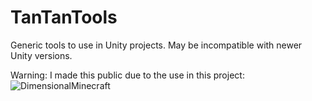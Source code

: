 # TanTanTools
Generic tools to use in Unity projects.
May be incompatible with newer Unity versions.

Warning: I made this public due to the use in this project: ![DimensionalMinecraft](https://github.com/TanTanDev/DimensionalMinecraft/tree/master/Assets/Plugins)
